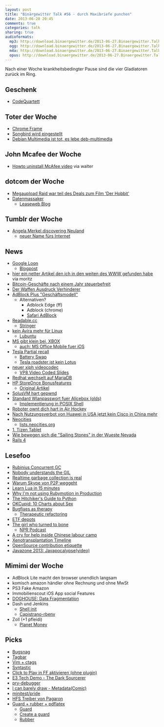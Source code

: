 ```yaml
---
layout: post
title: "Binärgewitter Talk #56 - durch Maxibriefe punchen"
date: 2013-06-28 20:45
comments: true
categories: talk
sharing: true
audioformats:
  mp3: http://download.binaergewitter.de/2013-06-27.Binaergewitter.Talk.56.mp3
  ogg: http://download.binaergewitter.de/2013-06-27.Binaergewitter.Talk.56.ogg
  m4a: http://download.binaergewitter.de/2013-06-27.Binaergewitter.Talk.56.m4a
  opus: http://download.binaergewitter.de/2013-06-27.Binaergewitter.Talk.56.opus
---
```

Nach einer Woche krankheitsbedingter Pause sind die vier Gladiatoren zurück im Ring.

## Geschenk

* [CodeQuartett](http://bit.ly/13fExXu )

## Toter der Woche

- [Chrome Frame]( http://blog.chromium.org/2013/06/retiring-chrome-frame.html )
- [Songbird wird eingestellt](http://www.heise.de/newsticker/meldung/Mediaplayer-Songbird-wird-eingestellt-1889212.html )
- [Debian Multimedia ist tot, es lebe deb-multimedia](http://www.pro-linux.de/news/1/19900/debian-empfiehlt-das-entfernen-des-repos-debian-multimediaorg.html )

## John Mcafee der Woche

- [Howto uninstall McAfee video]( http://www.youtube.com/watch?v=bKgf5PaBzyg ) via walter

## dotcom der Woche

- [Megaupload Raid war teil des Deals zum Film 'Der Hobbit']( http://www.abc.net.au/news/2013-06-13/megaupload-kim-dotcom-opens-up-about-extradition-fight/4752410?section=business ) 
- [Datenmassaker](http://www.heise.de/newsticker/meldung/Datenmassaker-Dotcom-beklagt-Loeschung-von-Megaupload-Daten-1893048.html )
    * [Leaseweb Blog]( http://blog.leaseweb.com/2013/06/26/leaseweb-second-statement-on-former-client-megaupload/ )

## Tumblr der Woche

- [Angela Merkel discovering Neuland]( http://angelamerkeldiscoveringneuland.tumblr.com/ )
    * [neuer Name fürs Internet]( http://www.kotzendes-einhorn.de/blog/2013-06/neuland-sagt-alles-ab-das-internet-hat-einen-neuen-namen/ )

## News

- [Google Loon]( http://www.google.com/loon/ )
    * [Blogpost]( http://googleblog.blogspot.de/2013/06/introducing-project-loon.html )
- [hier ein netter Artikel den ich in den weiten des WWW gefunden habe](http://blog.smartbear.com/careers/13-things-people-hate-about-your-open-source-docs/ ) via moritz
- [Bitcoin-Geschäfte nach einem Jahr steuerbefreit]( http://www.welt.de/print/die_welt/finanzen/article117487737/Bitcoin-Geschaefte-nach-einem-Jahr-steuerbefreit.html )
- [Der Waffen Ausdruck Verhinderer]( http://arstechnica.com/business/2013/06/worried-about-accidentally-3d-printing-a-gun-new-software-will-prevent-it/ )
- [AdBlock Plus "Geschäftsmodell"]( http://www.mobilegeeks.de/adblock-plus-undercover-einblicke-in-ein-mafioeses-werbenetzwerk )
    * Alternativen?
        - Adblock Edge (ff)
        - Adblock (chrome)
        - [Safari AdBlock]( http://safariadblock.com/ )
- [Readable.cc]( http://readable.cc/ )
    * [Stringer]( https://github.com/swanson/stringer )
- [kein Avira mehr für Linux](http://www.pro-linux.de/news/1/19950/avira-streicht-linux-unterstuetzung-komplett.html )
    * [Lubuntu]( http://www.lubuntu.net/ )
- [MS gibt klein bei, XBOX](http://www.heise.de/newsticker/meldung/Microsoft-lenkt-bei-Xbox-ein-Keine-Online-Pflicht-und-Spieletausch-1892945.html )
    - [auch: MS Office Mobile fuer iOS]( http://arstechnica.com/information-technology/2013/06/hell-freezes-over-microsoft-office-mobile-arrives-for-ios/ )
- [Tesla Partial recall]( http://www.teslamotors.com/blog/partial-recall )
    * [Battery Swap]( http://www.teslamotors.com/batteryswap )
    * [Tesla roadster ist kein Lotus]( http://www.teslamotors.com/blog/mythbusters-part-2-tesla-roadster-not-converted-lotus-elise )
- [neuer xiph videocodec](http://people.xiph.org/~xiphmont/demo/daala/demo1.shtml )
    * [VP8 Video Coded Slides]( http://www.slideshare.net/pfleidi/the-vp8-video-codec )
- [Redhat wechselt auf MariaDB]( http://www.itwire.com/business-it-news/open-source/60292-red-hat-ditches-mysql-switches-to-mariadb )
- [HP StoreOnce Bonusfeatures]( http://www.theregister.co.uk/2013/06/26/hp_storeonce_has_undocumented_backdoor/ )
    - [Original Artikel]( http://www.lolware.net/hpstorage.html )
- [SolusVM hart gepwnd]( http://localhost.re/p/solusvm-11303-vulnerabilities )
- [Standard Wlanpasswort fuer Alicebox (olds)]( http://www.wardriving-forum.de/forum/f275/standard-wlanpassw%F6rter-von-alice-boxen-70287.html )
    - [Implementierung in POSIX Shell]( https://github.com/krebscode/autowifi/blob/master/usr/lib/autowifi/plugins/02alice )
- [Roboter ownt dich hart in Air Hockey]( http://www.networkworld.com/community/blog/robot-dominates-air-hockey )
- [Nach Nutzungsverbot von Huawei in USA jetzt kein Cisco in China mehr]( http://www.bloomberg.com/news/2013-06-25/cisco-china-sales-vulnerable-as-media-urge-domestic-shift.html )
- [Neocities]( http://neocities.org/browse )
    - [lists.neocities.org](http://lists.neocities.org/ )
- [1. Tizen Tablet](http://www.pro-linux.de/news/1/19948/erstes-tizen-tablet-kommt-aus-japan.html )
- [Wie bewegen sich die "Sailing Stones" in der Wueste Nevada]( 
http://www.core77.com/blog/transportation/scientist_figures_out_how_those_big-ass_sailing_stones_move_themselves_across_death_valley_25038.asp )
- [Rails 4]( http://weblog.rubyonrails.org/2013/6/25/Rails-4-0-final )

## Lesefoo

- [Rubinius Concurrent GC]( http://rubini.us/2013/06/22/concurrent-garbage-collection/ )
- [Nobody understands the GIL]( http://www.jstorimer.com/blogs/workingwithcode/8085491-nobody-understands-the-gil )
- [Realtime garbage collection is real]( http://michaelrbernste.in/2013/06/03/real-time-garbage-collection-is-real.html )
- [Warum Skype von P2P weggeht]( http://markmail.org/message/exc3srjkx3uu66bz?q=android )
- [Learn Lua in 15 minutes](  http://tylerneylon.com/a/learn-lua/ )
- [Why I'm not using Rubymotion in Production]( http://joshsymonds.com/blog/2013/06/26/why-im-not-using-rubymotion-in-production/ )
- [The Hitchiker's Guide to Python]( http://docs.python-guide.org/en/latest/ )
- [OKCupid: 10 Charts about Sex]( http://blog.okcupid.com/index.php/10-charts-about-sex/ )
- [Bugfixes as therapy]( http://zachholman.com/posts/bugfixes-as-therapy/ )
  * [Therapeutic refactoring]( http://www.confreaks.com/videos/1071-cascadiaruby2012-therapeutic-refactoring )
- [ETF depots]( http://www.wertpapier-forum.de/topic/38816-verschiedene-etf-depotvarianten-zusammengefasst-dargestellt/page__p__761595 )
- [The girl who turned to bone]( http://m.theatlantic.com/magazine/archive/2013/06/the-mystery-of-the-second-skeleton/309305/ )
    * [NPR Podcast]( http://www.npr.org/2013/06/10/190398619/the-promise-in-unraveling-the-mysteries-of-rare-diseases )
- [A cry for help inside Chinese labour camp]( http://news.nationalpost.com/2013/06/12/a-cry-for-help-inside-chinese-labour-camp-hidden-inside-halloween-decoration-read-8000-kilometres-away/ )
- [Xenotransplantation Timeline]( http://biomed.brown.edu/Courses/BI108/BI108_2005_Groups/06/timeline.htm )
- [OpenSource contribution etiquette]( http://tirania.org/blog/archive/2010/Dec-31.html )
- [Javazone 2013: Javapocalypse(video)]( https://www.youtube.com/watch?v=E3418SeWZfQ# )

## Mimimi der Woche

* AdBlock Lite macht den browser unendlich langsam
* komisch amazon händler ohne Rechnung und ohne MwSt 
* PS3 Fake Amazon
* Immobilienscout iOS App social Features
* [DOGHOUSE: Data Fragmentation]( http://thedoghousediaries.com/5170 )
* Dash und Jenkins
    - [Shell init]( https://github.com/sstephenson/rbenv/wiki/Unix-shell-initialization )
    - [Capistrano-rbenv]( https://github.com/yyuu/capistrano-rbenv )
* Zoll (+1 pfleidi)
    * [Planet Money]( http://www.npr.org/blogs/money/2013/06/21/194326482/episode-467-tires-taxes-and-the-grizz )

## Picks

- [Bugsnag]( https://bugsnag.com )
- [Tagbar]( http://majutsushi.github.io/tagbar/ )
- [Vim + ctags]( http://blog.stwrt.ca/2012/10/31/vim-ctags )
- [Syntastic]( https://github.com/scrooloose/syntastic )
- [Click to Play in FF aktivieren (ohne plugin)]( http://www.pctipp.ch/tipps-tricks/workshops/sicherheit/artikel/click-to-play-in-firefox-und-chrome-67019/ )
- [E3 Tech Demo - The Dark Sourcerer]( http://www.youtube.com/watch?feature=player_embedded&v=BqeuHGESZBA#at=714 )
- [pry-debugger]( https://github.com/nixme/pry-debugger )
- [I can barely draw - Metadata(Comic)]( http://www.icanbarelydraw.com/comic/2456 )
- [minitest/pride]( https://github.com/seattlerb/minitest )
- [HFS Treiber von Pagaron](https://aur.archlinux.org/packages/ufsd-module/ )
- [Guard + rubber + pdflatex]( https://gist.github.com/pfleidi/5876188 )
    * [Guard]( https://github.com/guard/guard )
    * [Create a guard]( https://github.com/guard/guard/wiki/Create-a-guard )
    * [Rubber]( https://launchpad.net/rubber/ )
